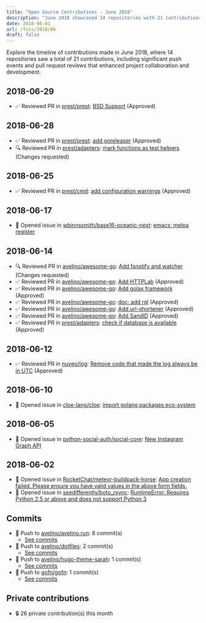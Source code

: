 ```yaml
---
title: "Open Source Contributions - June 2018"
description: "June 2018 showcased 14 repositories with 21 contributions, including 12 pull request reviews and 5 new issues, highlighting collaborative development efforts."
date: 2018-06-01
url: /foss/2018/06
draft: false
---
```


Explore the timeline of contributions made in June 2018, where 14 repositories saw a total of 21 contributions, including significant push events and pull request reviews that enhanced project collaboration and development.

## 2018-06-29

- ✅ Reviewed PR in [prest/prest](https://github.com/prest/prest): [BSD Support](https://github.com/prest/prest/pull/312#pullrequestreview-133239440) (Approved)

## 2018-06-28

- ✅ Reviewed PR in [prest/prest](https://github.com/prest/prest): [add goreleaser](https://github.com/prest/prest/pull/311#pullrequestreview-132767049) (Approved)
- 🔍 Reviewed PR in [prest/adapters](https://github.com/prest/adapters): [mark functions as test helpers](https://github.com/prest/adapters/pull/47#pullrequestreview-133053830) (Changes requested)

## 2018-06-25

- ✅ Reviewed PR in [prest/cmd](https://github.com/prest/cmd): [add configuration warnings](https://github.com/prest/cmd/pull/12#pullrequestreview-131517340) (Approved)

## 2018-06-17

- 🐛 Opened issue in [wbinnssmith/base16-oceanic-next](https://github.com/wbinnssmith/base16-oceanic-next): [emacs: melpa register](https://github.com/wbinnssmith/base16-oceanic-next/issues/1)

## 2018-06-14

- 🔍 Reviewed PR in [avelino/awesome-go](https://github.com/avelino/awesome-go): [Add fsnotify and watcher](https://github.com/avelino/awesome-go/pull/1955#pullrequestreview-128705833) (Changes requested)
- ✅ Reviewed PR in [avelino/awesome-go](https://github.com/avelino/awesome-go): [Add HTTPLab](https://github.com/avelino/awesome-go/pull/1896#pullrequestreview-128703877) (Approved)
- ✅ Reviewed PR in [avelino/awesome-go](https://github.com/avelino/awesome-go): [Add golax framework](https://github.com/avelino/awesome-go/pull/1971#pullrequestreview-128703105) (Approved)
- ✅ Reviewed PR in [avelino/awesome-go](https://github.com/avelino/awesome-go): [doc: add rql](https://github.com/avelino/awesome-go/pull/1975#pullrequestreview-128702683) (Approved)
- ✅ Reviewed PR in [avelino/awesome-go](https://github.com/avelino/awesome-go): [Add url-shortener](https://github.com/avelino/awesome-go/pull/1976#pullrequestreview-128701950) (Approved)
- ✅ Reviewed PR in [avelino/awesome-go](https://github.com/avelino/awesome-go): [Add SandID](https://github.com/avelino/awesome-go/pull/1979#pullrequestreview-128700283) (Approved)
- ✅ Reviewed PR in [prest/adapters](https://github.com/prest/adapters): [check if database is available](https://github.com/prest/adapters/pull/45#pullrequestreview-128688296) (Approved)

## 2018-06-12

- ✅ Reviewed PR in [nuveo/log](https://github.com/nuveo/log): [Remove code that made the log always be in UTC](https://github.com/nuveo/log/pull/25#pullrequestreview-128024387) (Approved)

## 2018-06-10

- 🐛 Opened issue in [cloe-lang/cloe](https://github.com/cloe-lang/cloe): [import golang packages eco-system](https://github.com/cloe-lang/cloe/issues/98)

## 2018-06-05

- 🐛 Opened issue in [python-social-auth/social-core](https://github.com/python-social-auth/social-core): [New Instagram Graph API](https://github.com/python-social-auth/social-core/issues/247)

## 2018-06-02

- 🐛 Opened issue in [RocketChat/meteor-buildpack-horse](https://github.com/RocketChat/meteor-buildpack-horse): [App creation failed. Please ensure you have valid values in the above form fields. ](https://github.com/RocketChat/meteor-buildpack-horse/issues/13)
- 🐛 Opened issue in [seedifferently/boto_rsync](https://github.com/seedifferently/boto_rsync): [RuntimeError: Requires Python 2.5 or above and does not support Python 3](https://github.com/seedifferently/boto_rsync/issues/32)

## Commits

- 🔨 Push to [avelino/avelino.run](https://github.com/avelino/avelino.run): 8 commit(s)
  - [See commits](https://github.com/avelino/avelino.run/commits?author=avelino&since=2018-06-01T00:00:00Z&until=2018-06-30T23:59:59Z)
- 🔨 Push to [avelino/dotfiles](https://github.com/avelino/dotfiles): 2 commit(s)
  - [See commits](https://github.com/avelino/dotfiles/commits?author=avelino&since=2018-06-01T00:00:00Z&until=2018-06-30T23:59:59Z)
- 🔨 Push to [avelino/hugo-theme-sarah](https://github.com/avelino/hugo-theme-sarah): 1 commit(s)
  - [See commits](https://github.com/avelino/hugo-theme-sarah/commits?author=avelino&since=2018-06-01T00:00:00Z&until=2018-06-30T23:59:59Z)
- 🔨 Push to [gofn/gofn](https://github.com/gofn/gofn): 1 commit(s)
  - [See commits](https://github.com/gofn/gofn/commits?author=avelino&since=2018-06-01T00:00:00Z&until=2018-06-30T23:59:59Z)

## Private contributions

- 🔒 26 private contribution(s) this month

